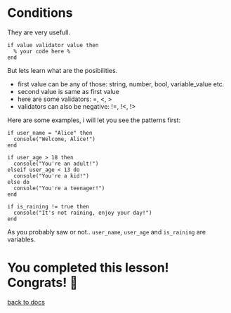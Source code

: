 # Conditions

They are very usefull.
```
if value validator value then
  % your code here %
end
```

But lets learn what are the posibilities.
- first value can be any of those: string, number, bool, variable_value etc.
- second value is same as first value
- here are some validators: =, <, >
- validators can also be negative: !=, !<, !>

Here are some examples, i will let you see the patterns first:
```
if user_name = "Alice" then
  console("Welcome, Alice!")
end
```
```
if user_age > 18 then
  console("You're an adult!")
elseif user_age < 13 do
  console("You're a kid!")
else do
  console("You're a teenager!")
end
```
```
if is_raining != true then
  console("It's not raining, enjoy your day!")
end
```
As you probably saw or not.. `user_name`, `user_age` and `is_raining` are variables.

# You completed this lesson! Congrats! 🎉
[back to docs](https://github.com/koo1140/BetterCode-Docs/blob/main/README.md)
